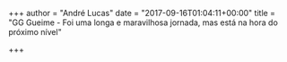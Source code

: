+++
author = "André Lucas"
date = "2017-09-16T01:04:11+00:00"
title = "GG Gueime - Foi uma longa e maravilhosa jornada, mas está na hora do próximo nível"

+++
